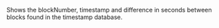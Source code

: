 <!-- markdownlint-disable MD033 MD036 MD041 -->
Shows the blockNumber, timestamp and difference in seconds between blocks found in the timestamp database.
